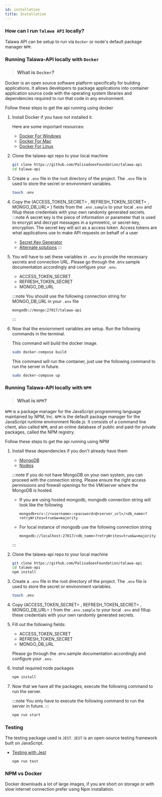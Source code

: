 ```yaml
---
id: installation
title: Installation
---
```


### How can I run `Talawa API` locally?

Talawa API can be setup to run via `Docker` or node's default package manager `NPM`.


### Running Talawa-API locally with `Docker`


> ### What is `Docker`?
Docker is an open source software platform specifically for building applications. It allows developers to package applications into container application source code with the operating system libraries and dependencies required to run that code in any environment. 
>

Follow these steps to get the api running using docker 

1. Install Docker if you have not installed it.
    
    Here are some important resources:

    - [Docker For Windows](https://docs.docker.com/desktop/windows/install/ "Docker For Windows")
    - [Docker For Mac](https://docs.docker.com/desktop/mac/install/ "Docker For Mac")
    - [Docker For Linux](https://docs.docker.com/engine/install/ "Docker For Linux")


2. Clone the talawa-api repo to your local machine

    ```sh
    git clone https://github.com/PalisadoesFoundation/talawa-api
    cd talawa-api
    ```
3. Create a `.env` file in the root directory of the project. 
    The `.env` file is used to store the secret or environment variables.

    ```sh
    touch .env
    ```

4. Copy the (ACCESS_TOKEN_SECRET= , REFRESH_TOKEN_SECRET= , MONGO_DB_URL= ) fields from the `.env.sample` to your local `.env` and fillup these credentials with your own randomly generated secrets.
    :::note
    A secret key is the piece of information or parameter that is used to encrypt and decrypt messages in a symmetric, or secret-key, encryption.
    The secret key will act as a access token. Access tokens are what applications use to make API requests on behalf of a user
    -  [Secret Key Generator](https://randomkeygen.com "Key Generator")
    -  [Alternate solutions](https://docs.particular.net/nservicebus/security/generating-encryption-keys "Alternate Solution")
    :::
     

5. You will have to set these variables in `.env` to provide the necessary secrets and connection URL.
Please go through the .env.sample documentation  accordingly and configure your `.env`.

   - ACCESS_TOKEN_SECRET
   - REFRESH_TOKEN_SECRET
   - MONGO_DB_URL

    :::note
    You should use the following connection string for MONGO_DB_URL in your `.env` file
    ```
    mongodb://mongo:27017/talawa-api
    ```
    :::

6. Now that the enviornment variables are setup. Run the following commands in the terminal.

    This command will build the docker image.

    ```sh
    sudo docker-compose build
    ```

    This command will run the container, just use the following command to run the server in future.

    ```sh
    sudo docker-compose up
    ```


### Running Talawa-API locally with `NPM`

> ### What is `NPM`? 
`NPM` is a package manager for the JavaScript programming language maintained by NPM, Inc. `NPM` is the default package manager for the JavaScript runtime environment Node.js. It consists of a command line client, also called `NPM`, and an online database of public and paid-for private packages, called the NPM registry.
>

Follow these steps to get the api running using NPM


1. Install these dependencies if you don't already have them
    - [MongoDB](https://docs.mongodb.com/manual/administration/install-community/)
    - [Nodejs](https://nodejs.org/en/)

    :::note
    If you do not have MongoDB on your own system, you can proceed with the connection string. Please ensure the right access permissions and firewall openings for the VM/server where the MongoDB is hosted.
    - If you are using hosted mongodb, mongodb connection string will look like the following
        ```
        mongodb+srv://<username>:<password>@<server_url>/<db_name>?retryWrites=true&w=majority
        ```
        
    - For local instance of mongodb use the following connection string 
        ```
        mongodb://localhost:27017/<db_name>?retryWrites=true&w=majority
        ```
    :::

2. Clone the talawa-api repo to your local machine
    ```sh
    git clone https://github.com/PalisadoesFoundation/talawa-api
    cd talawa-api
    npm install
    ```
3. Create a `.env` file in the root directory of the project. 
   The `.env` file is used to store the secret or environment variables.

    ```sh
    touch .env
    ```
4. Copy (ACCESS_TOKEN_SECRET= , REFRESH_TOKEN_SECRET= , MONGO_DB_URL= ) from the `.env.sample` to your local `.env` and fillup these credentials with your own randomly generated secrets. 

5. Fill out the following fields:

    - ACCESS_TOKEN_SECRET
    - REFRESH_TOKEN_SECRET
    - MONGO_DB_URL

    Please go through the .env.sample documentation  accordingly and configure your `.env`.

6. Install required node packages

    ```sh
    npm install
    ```

7. Now that we have all the packages, execute the following command to run the server.

    :::note
    You only have to execute the following command to run the server in future.
    :::

    ```sh
    npm run start
    ```

### Testing
The testing package used is `JEST`. `JEST` is an open-source testing framework built on JavaScript.

- [Testing with Jest](https://www.geeksforgeeks.org/testing-with-jest "Alternate Solution")

    ```
    npm run test
    ```


### NPM vs Docker

Docker downloads a lot of large images, if you are short on storage or with slow internet connection prefer using Npm installation.
